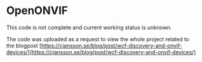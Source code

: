 # OpenONVIF
This code is not complete and current working status is unknown.

The code was uploaded as a request to view the whole project related to the blogpost [https://cjansson.se/blog/post/wcf-discovery-and-onvif-devices/](https://cjansson.se/blog/post/wcf-discovery-and-onvif-devices/)
